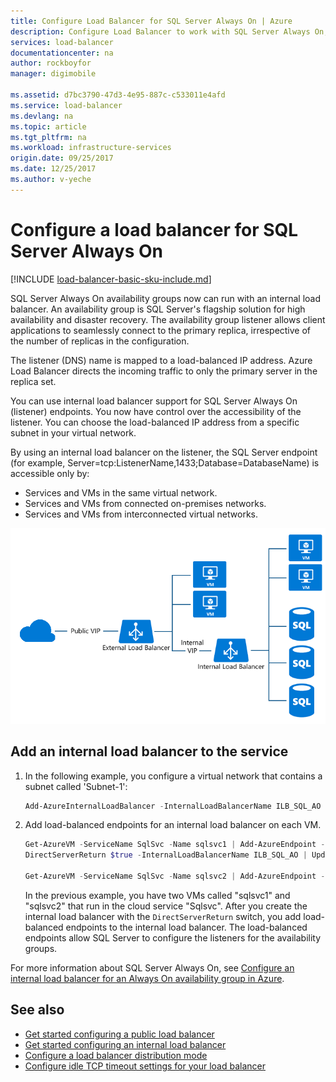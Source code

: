 ```yaml
---
title: Configure Load Balancer for SQL Server Always On | Azure
description: Configure Load Balancer to work with SQL Server Always On, and learn how to use PowerShell to create a load balancer for the SQL Server implementation
services: load-balancer
documentationcenter: na
author: rockboyfor
manager: digimobile

ms.assetid: d7bc3790-47d3-4e95-887c-c533011e4afd
ms.service: load-balancer
ms.devlang: na
ms.topic: article
ms.tgt_pltfrm: na
ms.workload: infrastructure-services
origin.date: 09/25/2017
ms.date: 12/25/2017
ms.author: v-yeche
---
```


# Configure a load balancer for SQL Server Always On

[!INCLUDE [load-balancer-basic-sku-include.md](../../includes/load-balancer-basic-sku-include.md)]

SQL Server Always On availability groups now can run with an internal load balancer. An availability group is SQL Server's flagship solution for high availability and disaster recovery. The availability group listener allows client applications to seamlessly connect to the primary replica, irrespective of the number of replicas in the configuration.

The listener (DNS) name is mapped to a load-balanced IP address. Azure Load Balancer directs the incoming traffic to only the primary server in the replica set.

You can use internal load balancer support for SQL Server Always On (listener) endpoints. You now have control over the accessibility of the listener. You can choose the load-balanced IP address from a specific subnet in your virtual network.

By using an internal load balancer on the listener, the SQL Server endpoint (for example, Server=tcp:ListenerName,1433;Database=DatabaseName) is accessible only by:

* Services and VMs in the same virtual network.
* Services and VMs from connected on-premises networks.
* Services and VMs from interconnected virtual networks.

![Internal load balancer SQL Server Always On](./media/load-balancer-configure-sqlao/sqlao1.png)

## Add an internal load balancer to the service

1. In the following example, you configure a virtual network that contains a subnet called 'Subnet-1':

    ```powershell
    Add-AzureInternalLoadBalancer -InternalLoadBalancerName ILB_SQL_AO -SubnetName Subnet-1 -ServiceName SqlSvc
    ```
2. Add load-balanced endpoints for an internal load balancer on each VM.

    ```powershell
    Get-AzureVM -ServiceName SqlSvc -Name sqlsvc1 | Add-AzureEndpoint -Name "LisEUep" -LBSetName "ILBSet1" -Protocol tcp -LocalPort 1433 -PublicPort 1433 -ProbePort 59999 -ProbeProtocol tcp -ProbeIntervalInSeconds 10 -
    DirectServerReturn $true -InternalLoadBalancerName ILB_SQL_AO | Update-AzureVM

    Get-AzureVM -ServiceName SqlSvc -Name sqlsvc2 | Add-AzureEndpoint -Name "LisEUep" -LBSetName "ILBSet1" -Protocol tcp -LocalPort 1433 -PublicPort 1433 -ProbePort 59999 -ProbeProtocol tcp -ProbeIntervalInSeconds 10 -DirectServerReturn $true -InternalLoadBalancerName ILB_SQL_AO | Update-AzureVM
    ```

    In the previous example, you have two VMs called "sqlsvc1" and "sqlsvc2" that run in the cloud service "Sqlsvc". After you create the internal load balancer with the `DirectServerReturn` switch, you add load-balanced endpoints to the internal load balancer. The load-balanced endpoints allow SQL Server to configure the listeners for the availability groups.

For more information about SQL Server Always On, see [Configure an internal load balancer for an Always On availability group in Azure](../virtual-machines/windows/sql/virtual-machines-windows-portal-sql-alwayson-int-listener.md).

## See also
* [Get started configuring a public load balancer](load-balancer-get-started-internet-arm-ps.md)
* [Get started configuring an internal load balancer](load-balancer-get-started-ilb-arm-ps.md)
* [Configure a load balancer distribution mode](load-balancer-distribution-mode.md)
* [Configure idle TCP timeout settings for your load balancer](load-balancer-tcp-idle-timeout.md)
<!-- Update_Description: update meta properties, wording update, update link  -->